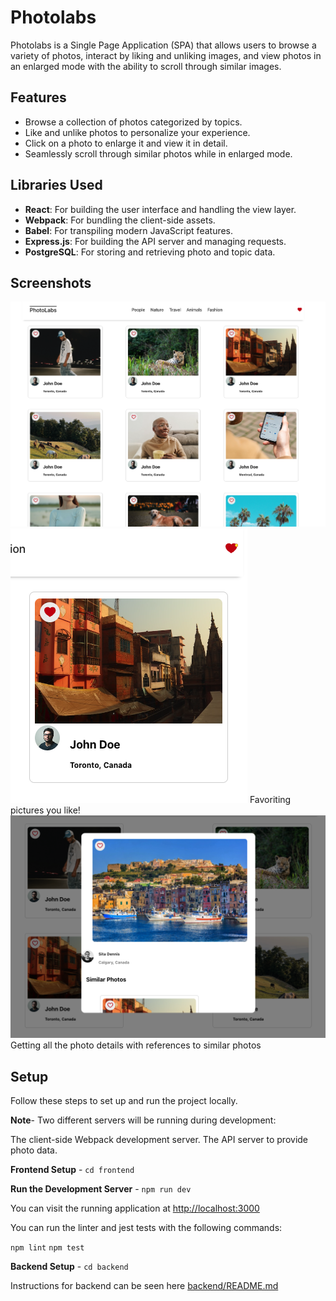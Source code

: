 # Photolabs

Photolabs is a Single Page Application (SPA) that allows users to browse a variety of photos, interact by liking and unliking images, and view photos in an enlarged mode with the ability to scroll through similar images.

## Features

- Browse a collection of photos categorized by topics.
- Like and unlike photos to personalize your experience.
- Click on a photo to enlarge it and view it in detail.
- Seamlessly scroll through similar photos while in enlarged mode.

## Libraries Used

- **React**: For building the user interface and handling the view layer.
- **Webpack**: For bundling the client-side assets.
- **Babel**: For transpiling modern JavaScript features.
- **Express.js**: For building the API server and managing requests.
- **PostgreSQL**: For storing and retrieving photo and topic data.

## Screenshots

![Screenshot 1](docs/HomePage.png)
![Screenshot 2](docs/Favorite:Notification.png)
Favoriting pictures you like!
![Screenshot 3](docs/PhotoModal.png)
Getting all the photo details with references to similar photos

## Setup

Follow these steps to set up and run the project locally.

**Note**- Two different servers will be running during development:

The client-side Webpack development server.
The API server to provide photo data.

**Frontend Setup** - ``` cd frontend ```

**Run the Development Server** -  ``` npm run dev ```

You can visit the running application at [http://localhost:3000](http://localhost:3000)

You can run the linter and jest tests with the following commands:

``` npm lint ```
``` npm test ```

**Backend Setup** - ``` cd backend ```

Instructions for backend can be seen here [backend/README.md](backend/README.md)




